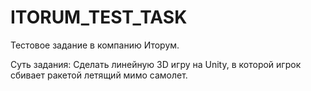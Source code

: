 # ITORUM_TEST_TASK

Тестовое задание в компанию Иторум.

Суть задания: Сделать линейную 3D игру на Unity, в которой игрок сбивает ракетой летящий мимо самолет.
